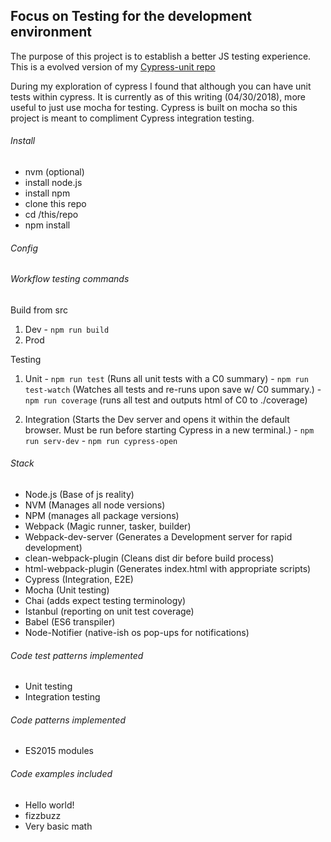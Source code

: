 ## Focus on Testing for the development environment
The purpose of this project is to establish a better JS testing experience. This is a evolved version of my [Cypress-unit repo][be0b3d00]

  [be0b3d00]: https://github.com/xxerror500xx/Cypress-unit-test-build "Using cypress for integration and unit testing."
During my exploration of cypress I found that although you can have unit tests within cypress. It is currently as of this writing (04/30/2018), more useful to just use mocha for testing. Cypress is built on mocha so this project is meant to compliment Cypress integration testing.

###### Install
  - nvm (optional)
  - install node.js
  - install npm
  - clone this repo
  - cd /this/repo
  - npm install

###### Config

###### Workflow testing commands
Build from src
  1. Dev
    - `npm run build`
  2. Prod


Testing
  1. Unit
    - `npm run test` (Runs all unit tests with a C0 summary)
    - `npm run test-watch` (Watches all tests and re-runs upon save w/ C0 summary.)
    - `npm run coverage` (runs all test and outputs html of C0 to ./coverage)

  2. Integration (Starts the Dev server and opens it within the default browser. Must be run before starting Cypress in a new terminal.)
    - `npm run serv-dev`
    - `npm run cypress-open`

###### Stack
- Node.js (Base of js reality)
- NVM (Manages all node versions)
- NPM (manages all package versions)
- Webpack (Magic runner, tasker, builder)
- Webpack-dev-server (Generates a Development server for rapid development)
- clean-webpack-plugin (Cleans dist dir before build process)
- html-webpack-plugin (Generates index.html with appropriate scripts)
- Cypress (Integration, E2E)
- Mocha (Unit testing)
- Chai (adds expect testing terminology)
- Istanbul (reporting on unit test coverage)
- Babel (ES6 transpiler)
- Node-Notifier (native-ish os pop-ups for notifications)

###### Code test patterns implemented
- Unit testing
- Integration testing

###### Code patterns implemented
- ES2015 modules

###### Code examples included
- Hello world!
- fizzbuzz
- Very basic math
